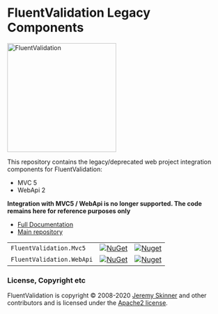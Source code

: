 # FluentValidation Legacy Components

<img src="https://raw.githubusercontent.com/FluentValidation/FluentValidation/gh-pages/assets/images/logo/fluent-validation-logo.png" alt="FluentValidation" width="250px" />

This repository contains the legacy/deprecated web project integration components for FluentValidation:
- MVC 5
- WebApi 2

**Integration with MVC5 / WebApi is no longer supported. The code remains here for reference purposes only**

- [Full Documentation](https://fluentvalidation.net)
- [Main repository](https://github.com/JeremySkinner/FluentValidation)


|         |       |       |
| ------- | ----- | ----- |
| `FluentValidation.Mvc5` | [![NuGet](https://img.shields.io/nuget/v/FluentValidation.Mvc5.svg)](https://nuget.org/packages/FluentValidation.Mvc5) | [![Nuget](https://img.shields.io/nuget/dt/FluentValidation.Mvc5.svg)](https://nuget.org/packages/FluentValidation.Mvc5)
| `FluentValidation.WebApi` | [![NuGet](https://img.shields.io/nuget/v/FluentValidation.WebApi.svg)](https://nuget.org/packages/FluentValidation.WebApi) | [![Nuget](https://img.shields.io/nuget/dt/FluentValidation.WebApi.svg)](https://nuget.org/packages/FluentValidation.WebApi)


### License, Copyright etc

FluentValidation is copyright &copy; 2008-2020 [Jeremy Skinner](https://jeremyskinner.co.uk) and other contributors and is licensed under the [Apache2 license](https://github.com/JeremySkinner/FluentValidation/blob/master/License.txt). 
